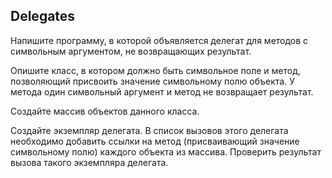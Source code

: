 ﻿## Delegates

Напишите программу, в которой объявляется делегат для методов с
символьным аргументом, не возвращающих результат. 

Опишите класс, в
котором должно быть символьное поле и метод, позволяющий присвоить
значение символьному полю объекта. У метода один символьный аргумент и
метод не возвращает результат. 

Создайте массив объектов данного класса.

Создайте экземпляр делегата. В список вызовов этого делегата необходимо
добавить ссылки на метод (присваивающий значение символьному полю)
каждого объекта из массива. Проверить результат вызова такого экземпляра
делегата.